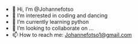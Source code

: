 - 👋 Hi, I’m @Johannefotso
- 👀 I’m interested in coding and dancing
- 🌱 I’m currently learning python
- 💞️ I’m looking to collaborate on ...
- 📫 How to reach me: Johannefotso1@gmail.com 

<!---
Johannefotso/Johannefotso is a ✨ special ✨ repository because its `README.md` (this file) appears on your GitHub profile.
You can click the Preview link to take a look at your changes.
--->
